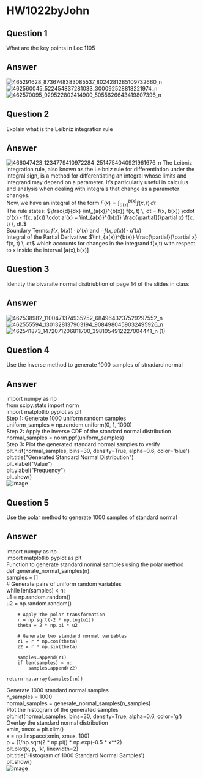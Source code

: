 # HW1022byJohn
## Question 1
What are the key points in Lec 1105
## Answer
![465291628_8736748383085537_8024281285109732660_n](https://github.com/user-attachments/assets/9b113a36-fbd1-4f1a-8665-ea0ca49c4467)
![462560045_522454837281033_300092528818221974_n](https://github.com/user-attachments/assets/d57bfa47-311f-430b-8442-b0abd8ff3285)
![462570095_929522802414900_5055626643419807396_n](https://github.com/user-attachments/assets/921ed8d2-4290-4bf1-bb53-3d524305e188)
## Question 2
Explain what is the Leibniz integration rule
## Answer
![466047423_1234779410972284_2514754040921961676_n](https://github.com/user-attachments/assets/3f678a5c-7c65-4391-809d-5e744fed5739)
The Leibniz integration rule, also known as the Leibniz rule for differentiation under the integral sign, is a method for differentiating an integral whose limits and integrand may depend on a parameter. It’s particularly useful in calculus and analysis when dealing with integrals that change as a parameter changes.  
Now, we have an integral of the form $F(x) = \int_{a(x)}^{b(x)} f(x, t) \, dt$  
The rule states: $\frac{d}{dx} \int_{a(x)}^{b(x)} f(x, t) \, dt = f(x, b(x)) \cdot b'(x) - f(x, a(x)) \cdot a'(x) + \int_{a(x)}^{b(x)} \frac{\partial}{\partial x} f(x, t) \, dt.$  
Boundary Terms: $f(x, b(x)) \cdot b'(x)$ and $-f(x, a(x)) \cdot a'(x)$  
Integral of the Partial Derivative: $\int_{a(x)}^{b(x)} \frac{\partial}{\partial x} f(x, t) \, dt$ which accounts for changes in the integrand f(x,t) with respect to x inside the interval [a(x),b(x)]
## Question 3
 Identity  the bivaraite normal disitriubtion of page 14 of the slides in class
## Answer
![462538982_1100471374935252_6849643237529297552_n](https://github.com/user-attachments/assets/f1f33482-afda-413f-bc55-18a383cade99)
![462555594_1301328137903194_9084980459032495926_n](https://github.com/user-attachments/assets/0714cdca-141d-40fd-804c-9f36b226c128)
![462541873_1472071206811700_3981054912227004441_n (1)](https://github.com/user-attachments/assets/c54896ba-31e8-4628-a0b7-c64631398d21)
## Question 4
Use the inverse method to generate 1000 samples of stnadard normal
## Answer
import numpy as np  
from scipy.stats import norm  
import matplotlib.pyplot as plt  
Step 1: Generate 1000 uniform random samples  
uniform_samples = np.random.uniform(0, 1, 1000)  
Step 2: Apply the inverse CDF of the standard normal distribution  
normal_samples = norm.ppf(uniform_samples)  
Step 3: Plot the generated standard normal samples to verify  
plt.hist(normal_samples, bins=30, density=True, alpha=0.6, color='blue')   
plt.title("Generated Standard Normal Distribution")  
plt.xlabel("Value")  
plt.ylabel("Frequency")  
plt.show()  
![image](https://github.com/user-attachments/assets/8e6751dc-217a-4d7b-ad77-c60d331da908)
## Question 5
Use the polar method to generate 1000 samples of standard normal
## Answer
import numpy as np  
import matplotlib.pyplot as plt  
Function to generate standard normal samples using the polar method  
def generate_normal_samples(n):  
    samples = []  
    # Generate pairs of uniform random variables  
    while len(samples) < n:  
        u1 = np.random.random()  
        u2 = np.random.random()  
        
        # Apply the polar transformation  
        r = np.sqrt(-2 * np.log(u1))  
        theta = 2 * np.pi * u2  
        
        # Generate two standard normal variables  
        z1 = r * np.cos(theta)  
        z2 = r * np.sin(theta)  
        
        samples.append(z1)  
        if len(samples) < n:  
            samples.append(z2)  
    
    return np.array(samples[:n])  
Generate 1000 standard normal samples  
n_samples = 1000  
normal_samples = generate_normal_samples(n_samples)  
Plot the histogram of the generated samples  
plt.hist(normal_samples, bins=30, density=True, alpha=0.6, color='g')  
Overlay the standard normal distribution  
xmin, xmax = plt.xlim()  
x = np.linspace(xmin, xmax, 100)  
p = (1/np.sqrt(2 * np.pi)) * np.exp(-0.5 * x**2)  
plt.plot(x, p, 'k', linewidth=2)  
plt.title('Histogram of 1000 Standard Normal Samples')  
plt.show()  
![image](https://github.com/user-attachments/assets/48e66518-efe1-4066-8bc6-d8455d5c8c75)
